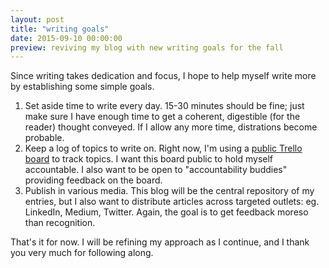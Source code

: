 ```yaml
---
layout: post
title: "writing goals"
date: 2015-09-10 00:00:00
preview: reviving my blog with new writing goals for the fall
---
```


Since writing takes dedication and focus, I hope to help myself write more by establishing some simple goals.

1. Set aside time to write every day. 15-30 minutes should be fine; just make sure I have enough time to get a coherent, digestible (for the reader) thought conveyed. If I allow any more time, distrations become probable.
2. Keep a log of topics to write on. Right now, I'm using a [public Trello board](https://trello.com/b/06AirknX/writing-topics) to track topics. I want this board public to hold myself accountable. I also want to be open to "accountability buddies" providing feedback on the board.
3. Publish in various media. This blog will be the central repository of my entries, but I also want to distribute articles across targeted outlets: eg. LinkedIn, Medium, Twitter. Again, the goal is to get feedback moreso than recognition.

That's it for now. I will be refining my approach as I continue, and I thank you very much for following along.
